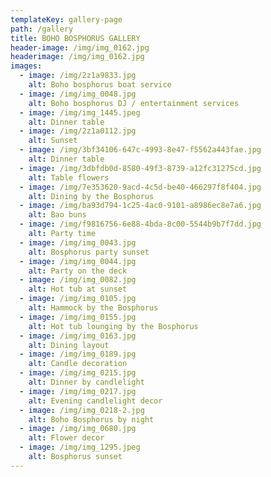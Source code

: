 ```yaml
---
templateKey: gallery-page
path: /gallery
title: BOHO BOSPHORUS GALLERY
header-image: /img/img_0162.jpg
headerimage: /img/img_0162.jpg
images:
  - image: /img/2z1a9833.jpg
    alt: Boho bosphorus boat service
  - image: /img/img_0048.jpg
    alt: Boho bosphorus DJ / entertainment services
  - image: /img/img_1445.jpeg
    alt: Dinner table
  - image: /img/2z1a0112.jpg
    alt: Sunset
  - image: /img/3bf34106-647c-4993-8e47-f5562a443fae.jpg
    alt: Dinner table
  - image: /img/3dbfdb0d-8580-49f3-8739-a12fc31275cd.jpg
    alt: Table flowers
  - image: /img/7e353620-9acd-4c5d-be40-466297f8f404.jpg
    alt: Dining by the Bosphorus
  - image: /img/ba93d794-1c25-4ac0-9101-a8986ec8e7a6.jpg
    alt: Bao buns
  - image: /img/f9816756-6e88-4bda-8c00-5544b9b7f7dd.jpg
    alt: Party time
  - image: /img/img_0043.jpg
    alt: Bosphorus party sunset
  - image: /img/img_0044.jpg
    alt: Party on the deck
  - image: /img/img_0082.jpg
    alt: Hot tub at sunset
  - image: /img/img_0105.jpg
    alt: Hammock by the Bosphorus
  - image: /img/img_0155.jpg
    alt: Hot tub lounging by the Bosphorus
  - image: /img/img_0163.jpg
    alt: Dining layout
  - image: /img/img_0189.jpg
    alt: Candle decoration
  - image: /img/img_0215.jpg
    alt: Dinner by candlelight
  - image: /img/img_0217.jpg
    alt: Evening candlelight decor
  - image: /img/img_0218-2.jpg
    alt: Boho Bosphorus by night
  - image: /img/img_0680.jpg
    alt: Flower decor
  - image: /img/img_1295.jpeg
    alt: Bosphorus sunset
---
```

